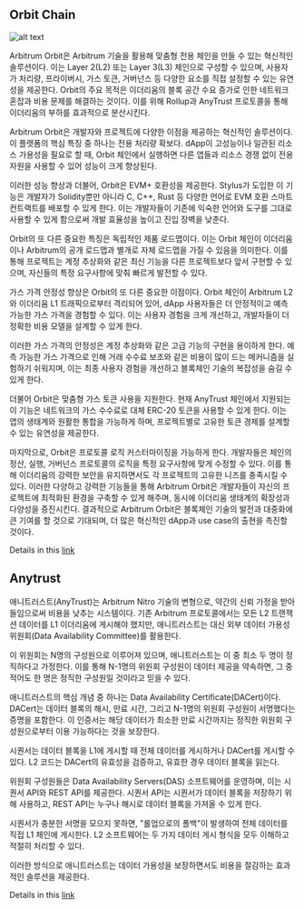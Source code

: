 ## Orbit Chain

![alt text](https://github.com/Ludium-Official/road-to-bangkok/raw/main/%EC%95%84%EB%B9%84%ED%8A%B8%EB%9F%BC%20%EB%94%A5%EB%8B%A4%EC%9D%B4%EB%B8%8C/%EC%95%84%ED%8B%B0%ED%81%B4/%EC%95%84%EB%B9%84%ED%8A%B8%EB%9F%BC%20%EA%B0%9C%EB%B0%9C%EC%9E%90%20%EA%B5%90%EC%9C%A1%20%EB%AA%A8%EB%93%88/Images/image6.png)

Arbitrum Orbit은 Arbitrum 기술을 활용해 맞춤형 전용 체인을 만들 수 있는 혁신적인 솔루션이다. 이는 Layer 2(L2) 또는 Layer 3(L3) 체인으로 구성할 수 있으며, 사용자가 처리량, 프라이버시, 가스 토큰, 거버넌스 등 다양한 요소를 직접 설정할 수 있는 유연성을 제공한다. Orbit의 주요 목적은 이더리움의 블록 공간 수요 증가로 인한 네트워크 혼잡과 비용 문제를 해결하는 것이다. 이를 위해 Rollup과 AnyTrust 프로토콜을 통해 이더리움의 부하를 효과적으로 분산시킨다.

Arbitrum Orbit은 개발자와 프로젝트에 다양한 이점을 제공하는 혁신적인 솔루션이다. 이 플랫폼의 핵심 특징 중 하나는 전용 처리량 확보다. dApp이 고성능이나 일관된 리소스 가용성을 필요로 할 때, Orbit 체인에서 실행하면 다른 앱들과 리소스 경쟁 없이 전용 자원을 사용할 수 있어 성능이 크게 향상된다.

이러한 성능 향상과 더불어, Orbit은 EVM+ 호환성을 제공한다. Stylus가 도입한 이 기능은 개발자가 Solidity뿐만 아니라 C, C++, Rust 등 다양한 언어로 EVM 호환 스마트 컨트랙트를 배포할 수 있게 한다. 이는 개발자들이 기존에 익숙한 언어와 도구를 그대로 사용할 수 있게 함으로써 개발 효율성을 높이고 진입 장벽을 낮춘다.

Orbit의 또 다른 중요한 특징은 독립적인 제품 로드맵이다. 이는 Orbit 체인이 이더리움이나 Arbitrum의 공개 로드맵과 별개로 자체 로드맵을 가질 수 있음을 의미한다. 이를 통해 프로젝트는 계정 추상화와 같은 최신 기능을 다른 프로젝트보다 앞서 구현할 수 있으며, 자신들의 특정 요구사항에 맞춰 빠르게 발전할 수 있다.

가스 가격 안정성 향상은 Orbit의 또 다른 중요한 이점이다. Orbit 체인이 Arbitrum L2와 이더리움 L1 트래픽으로부터 격리되어 있어, dApp 사용자들은 더 안정적이고 예측 가능한 가스 가격을 경험할 수 있다. 이는 사용자 경험을 크게 개선하고, 개발자들이 더 정확한 비용 모델을 설계할 수 있게 한다.

이러한 가스 가격의 안정성은 계정 추상화와 같은 고급 기능의 구현을 용이하게 한다. 예측 가능한 가스 가격으로 인해 거래 수수료 보조와 같은 비용이 많이 드는 메커니즘을 실험하기 쉬워지며, 이는 최종 사용자 경험을 개선하고 블록체인 기술의 복잡성을 숨길 수 있게 한다.

더불어 Orbit은 맞춤형 가스 토큰 사용을 지원한다. 현재 AnyTrust 체인에서 지원되는 이 기능은 네트워크의 가스 수수료로 대체 ERC-20 토큰을 사용할 수 있게 한다. 이는 앱의 생태계와 원활한 통합을 가능하게 하며, 프로젝트별로 고유한 토큰 경제를 설계할 수 있는 유연성을 제공한다.

마지막으로, Orbit은 프로토콜 로직 커스터마이징을 가능하게 한다. 개발자들은 체인의 정산, 실행, 거버넌스 프로토콜의 로직을 특정 요구사항에 맞게 수정할 수 있다. 이를 통해 이더리움의 강력한 보안을 유지하면서도 각 프로젝트의 고유한 니즈를 충족시킬 수 있다.
이러한 다양하고 강력한 기능들을 통해 Arbitrum Orbit은 개발자들이 자신의 프로젝트에 최적화된 환경을 구축할 수 있게 해주며, 동시에 이더리움 생태계의 확장성과 다양성을 증진시킨다. 결과적으로 Arbitrum Orbit은 블록체인 기술의 발전과 대중화에 큰 기여를 할 것으로 기대되며, 더 많은 혁신적인 dApp과 use case의 출현을 촉진할 것이다.

Details in this [link](https://docs.arbitrum.io/launch-orbit-chain/orbit-gentle-introduction#whats-orbit)

## Anytrust 

애니트러스트(AnyTrust)는 Arbitrum Nitro 기술의 변형으로, 약간의 신뢰 가정을 받아들임으로써 비용을 낮추는 시스템이다. 기존 Arbitrum 프로토콜에서는 모든 L2 트랜잭션 데이터를 L1 이더리움에 게시해야 했지만, 애니트러스트는 대신 외부 데이터 가용성 위원회(Data Availability Committee)를 활용한다.

이 위원회는 N명의 구성원으로 이루어져 있으며, 애니트러스트는 이 중 최소 두 명이 정직하다고 가정한다. 이를 통해 N-1명의 위원회 구성원이 데이터 제공을 약속하면, 그 중 적어도 한 명은 정직한 구성원일 것이라고 믿을 수 있다.

애니트러스트의 핵심 개념 중 하나는 Data Availability Certificate(DACert)이다. DACert는 데이터 블록의 해시, 만료 시간, 그리고 N-1명의 위원회 구성원이 서명했다는 증명을 포함한다. 이 인증서는 해당 데이터가 최소한 만료 시간까지는 정직한 위원회 구성원으로부터 이용 가능하다는 것을 보장한다.

시퀀서는 데이터 블록을 L1에 게시할 때 전체 데이터를 게시하거나 DACert를 게시할 수 있다. L2 코드는 DACert의 유효성을 검증하고, 유효한 경우 데이터 블록을 읽는다.

위원회 구성원들은 Data Availability Servers(DAS) 소프트웨어를 운영하며, 이는 시퀀서 API와 REST API를 제공한다. 시퀀서 API는 시퀀서가 데이터 블록을 저장하기 위해 사용하고, REST API는 누구나 해시로 데이터 블록을 가져올 수 있게 한다.

시퀀서가 충분한 서명을 모으지 못하면, "롤업으로의 폴백"이 발생하여 전체 데이터를 직접 L1 체인에 게시한다. L2 소프트웨어는 두 가지 데이터 게시 형식을 모두 이해하고 적절히 처리할 수 있다.

이러한 방식으로 애니트러스트는 데이터 가용성을 보장하면서도 비용을 절감하는 효과적인 솔루션을 제공한다.

Details in this [link](https://docs.arbitrum.io/how-arbitrum-works/inside-anytrust)